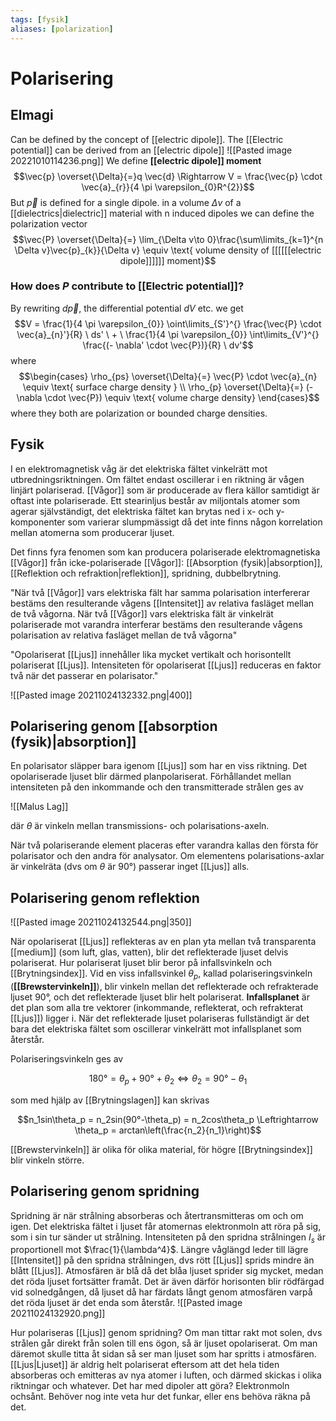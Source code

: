 ```yaml
---
tags: [fysik]
aliases: [polarization]
---
```

# Polarisering

## Elmagi
Can be defined by the concept of [[electric dipole]]. The [[Electric potential]] can be derived from an [[electric dipole]]
![[Pasted image 20221010114236.png]]
We define **[[electric dipole]] moment** $$\vec{p} \overset{\Delta}{=}q \vec{d} \Rightarrow V = \frac{\vec{p} \cdot \vec{a}_{r}}{4 \pi \varepsilon_{0}R^{2}}$$
But $\vec{p}$ is defined for a single dipole. in a volume $\Delta v$ of a [[dielectrics|dielectric]] material with n induced dipoles we can define the polarization vector $$\vec{P} \overset{\Delta}{=} \lim_{\Delta v\to 0}\frac{\sum\limits_{k=1}^{n \Delta v}\vec{p}_{k}}{\Delta v} \equiv \text{ volume density of [[[[[[electric dipole]]]]]] moment}$$
### How does $P$ contribute to [[Electric potential]]?
By rewriting $d \vec{p}$, the differential potential $dV$ etc. we get $$V = \frac{1}{4 \pi \varepsilon_{0}} \oint\limits_{S'}^{} \frac{\vec{P} \cdot \vec{a}_{n}'}{R} \ ds' \ + \ \frac{1}{4 \pi \varepsilon_{0}} \int\limits_{V'}^{} \frac{(- \nabla' \cdot \vec{P})}{R} \ dv'$$
where $$\begin{cases} \rho_{ps} \overset{\Delta}{=} \vec{P} \cdot \vec{a}_{n} \equiv \text{ surface charge density } \\ \rho_{p} \overset{\Delta}{=} (- \nabla \cdot \vec{P}) \equiv \text{ volume charge density} \end{cases}$$
where they both are polarization or bounded charge densities.









## Fysik
I en elektromagnetisk våg är det elektriska fältet vinkelrätt mot utbredningsriktningen. Om fältet endast oscillerar i en riktning är vågen linjärt polariserad. [[Vågor]] som är producerade av flera källor samtidigt är oftast inte polariserade. Ett stearinljus består av miljontals atomer som agerar självständigt, det elektriska fältet kan brytas ned i x- och y-komponenter som varierar slumpmässigt då det inte finns någon korrelation mellan atomerna som producerar ljuset.

Det finns fyra fenomen som kan producera polariserade elektromagnetiska [[Vågor]] från icke-polariserade [[Vågor]]: [[Absorption (fysik)|absorption]], [[Reflektion och refraktion|reflektion]], spridning, dubbelbrytning.

"När två [[Vågor]] vars elektriska fält har samma polarisation interfererar bestäms den resulterande vågens [[Intensitet]] av relativa fasläget mellan de två vågorna. När två [[Vågor]] vars elektriska fält är vinkelrät polariserade mot varandra interferar bestäms den resulterande vågens polarisation av relativa fasläget mellan de två vågorna"

"Opolariserat [[Ljus]] innehåller lika mycket vertikalt och horisontellt polariserat [[Ljus]]. Intensiteten för opolariserat [[Ljus]] reduceras en faktor två när det passerar en polarisator."

![[Pasted image 20211024132332.png|400]]
## Polarisering genom [[absorption (fysik)|absorption]]

En polarisator släpper bara igenom [[Ljus]] som har en viss riktning. Det
opolariserade ljuset blir därmed planpolariserat. Förhållandet mellan
intensiteten på den inkommande och den transmitterade strålen ges av

![[Malus Lag]]

där $\theta$ är vinkeln mellan transmissions- och polarisations-axeln.

När två polariserande element placeras efter varandra kallas den första
för polarisator och den andra för analysator. Om elementens
polarisations-axlar är vinkelräta (dvs om $\theta$ är 90°) passerar
inget [[Ljus]] alls.

## 	Polarisering genom reflektion

![[Pasted image 20211024132544.png|350]]

När opolariserat [[Ljus]] reflekteras av en plan yta mellan två transparenta
[[medium]] (som luft, glas, vatten), blir det reflekterade ljuset delvis
polariserat. Hur polariserat ljuset blir beror på infallsvinkeln och
[[Brytningsindex]]. Vid en viss infallsvinkel $\theta_p$, kallad
polariseringsvinkeln (**[[Brewstervinkeln]]**), blir vinkeln mellan det
reflekterade och refrakterade ljuset 90°, och det reflekterade ljuset
blir helt polariserat. **Infallsplanet** är det plan som alla tre
vektorer (inkommande, reflekterat, och refrakterat [[Ljus]]) ligger i. När
det reflekterade ljuset polariseras fullständigt är det bara det
elektriska fältet som oscillerar vinkelrätt mot infallsplanet som
återstår.

Polariseringsvinkeln ges av

$$180° = \theta_p + 90° + \theta_2 \Leftrightarrow \theta_2 = 90° - \theta_1$$

som med hjälp av [[Brytningslagen]] kan skrivas

$$n_1sin\theta_p = n_2sin(90°-\theta_p) = n_2cos\theta_p \Leftrightarrow \theta_p = arctan\left(\frac{n_2}{n_1}\right)$$

[[Brewstervinkeln]] är olika för olika material, för högre [[Brytningsindex]]
blir vinkeln större.

## Polarisering genom spridning

Spridning är när strålning absorberas och återtransmitteras om och om
igen. Det elektriska fältet i ljuset får atomernas elektronmoln att röra
på sig, som i sin tur sänder ut strålning. Intensiteten på den spridna
strålningen $I_s$ är proportionell mot $\frac{1}{\lambda^4}$. Längre
våglängd leder till lägre [[Intensitet]] på den spridna strålningen, dvs
rött [[Ljus]] sprids mindre än blått [[Ljus]]. Atmosfären är blå då det blåa
ljuset sprider sig mycket, medan det röda ljuset fortsätter framåt. Det
är även därför horisonten blir rödfärgad vid solnedgången, då ljuset då
har färdats långt genom atmosfären varpå det röda ljuset är det enda som
återstår.
![[Pasted image 20211024132920.png]]

Hur polariseras [[Ljus]] genom spridning? Om man tittar rakt mot solen, dvs
strålen går direkt från solen till ens ögon, så är ljuset opolariserat.
Om man däremot skulle titta åt sidan så ser man ljuset som har spritts i
atmosfären. [[Ljus|Ljuset]] är aldrig helt polariserat eftersom att det hela
tiden absorberas och emitteras av nya atomer i luften, och därmed
skickas i olika riktningar och whatever. Det har med dipoler att göra? Elektronmoln ochsånt. Behöver nog inte veta hur det funkar, eller ens behöva räkna på det.
